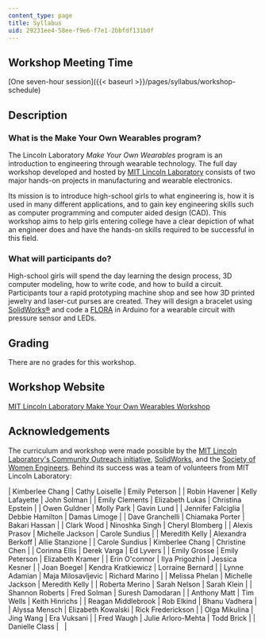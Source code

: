 ```yaml
---
content_type: page
title: Syllabus
uid: 29231ee4-58ee-f9e6-f7e1-2bbfdf131b0f
---
```


Workshop Meeting Time
---------------------

[One seven-hour session]({{< baseurl >}}/pages/syllabus/workshop-schedule)

Description
-----------

### What is the Make Your Own Wearables program?

The Lincoln Laboratory _Make Your Own Wearables_ program is an introduction to engineering through wearable technology. The full day workshop developed and hosted by [MIT Lincoln Laboratory](https://www.ll.mit.edu/) consists of two major hands-on projects in manufacturing and wearable electronics.

Its mission is to introduce high-school girls to what engineering is, how it is used in many different applications, and to gain key engineering skills such as computer programming and computer aided design (CAD). This workshop aims to help girls entering college have a clear depiction of what an engineer does and have the hands-on skills required to be successful in this field.

### What will participants do?

High-school girls will spend the day learning the design process, 3D computer modeling, how to write code, and how to build a circuit. Participants tour a rapid prototyping machine shop and see how 3D printed jewelry and laser-cut purses are created. They will design a bracelet using [SolidWorks®](https://www.solidworks.com/sw/education/student-software-3d-mcad.htm) and code a [FLORA](https://www.adafruit.com/products/659) in Arduino for a wearable circuit with pressure sensor and LEDs.

Grading
-------

There are no grades for this workshop.

Workshop Website
----------------

[MIT Lincoln Laboratory Make Your Own Wearables Workshop](/resources/res-2-005-girls-who-build-make-your-own-wearables-workshop-spring-2015/)

Acknowledgements
----------------

The curriculum and workshop were made possible by the [MIT Lincoln Laboratory's Community Outreach initiative](http://www.ll.mit.edu/outreach/), [SolidWorks](http://www.solidworks.com/), and the [Society of Women Engineers](http://societyofwomenengineers.swe.org/). Behind its success was a team of volunteers from MIT Lincoln Laboratory:

| Kimberlee Chang | Cathy Loiselle | Emily Peterson |
| Robin Havener | Kelly Lafayette | John Solman |
| Emily Clements | Elizabeth Lukas | Christina Epstein |
| Owen Guldner | Molly Park | Gavin Lund |
| Jennifer Falciglia | Debbie Hamilton | Damas Limoge |
| Dave Granchelli | Chiamaka Porter | Bakari Hassan |
| Clark Wood | Ninoshka Singh | Cheryl Blomberg |
| Alexis Prasov | Michelle Jackson | Carole Sundius |
| Meredith Kelly | Alexandra Berkoff | Allie Stanzione |
| Carole Sundius | Kimberlee Chang | Christine Chen |
| Corinna Ellis | Derek Varga | Ed Lyvers |
| Emily Grosse | Emily Peterson | Elizabeth Kramer |
| Erin O'connor | Ilya Prigozhin | Jessica Kesner |
| Joan Boegel | Kendra Kratkiewicz | Lorraine Bernard |
| Lynne Adamian | Maja Milosavljevic | Richard Marino |
| Melissa Phelan | Michelle Jackson | Meredith Kelly |
| Roberta Merino | Sarah Nelson | Sarah Klein |
| Shannon Roberts | Fred Solman | Suresh Damodaran |
| Anthony Matt | Tim Wells | Keith Hinrichs |
| Reagan Middlebrook | Rob Elkind | Bhanu Vadhera |
| Alyssa Mensch | Elizabeth Kowalski | Rick Frederickson |
| Olga Mikulina | Jing Wang | Era Vuksani |
| Fred Waugh | Julie Arloro-Mehta | Todd Brick |
| Danielle Class | &nbsp; |